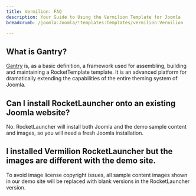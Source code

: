```yaml
---
title: Vermilion: FAQ
description: Your Guide to Using the Vermilion Template for Joomla
breadcrumb: /joomla:Joomla/!templates:Templates/vermilion:Vermilion

---
```



What is Gantry?
-----

[Gantry][gantry] is, as a basic definition, a framework used for assembling, building and maintaining a RocketTemplate template. It is an advanced platform for dramatically extending the capabilities of the entire theming system of Joomla.

Can I install RocketLauncher onto an existing Joomla website?
-----

No. RocketLauncher will install both Joomla and the demo sample content and images, so you will need a fresh Joomla installation.

I installed Vermilion RocketLauncher but the images are different with the demo site.
-----

To avoid image license copyright issues, all sample content images shown in our demo site will be replaced with blank versions in the RocketLauncher version.

[gantry]: http://gantry.org/